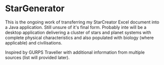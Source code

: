 # StarGenerator

This is the ongoing work of transferring my StarCreator Excel document into a Java application. Still unsure of it's final form. Probably inte will be a desktop application delivering a cluster of stars and planet systems with complete physical characteristics and also populated with biology (where applicable) and civilisations.

Inspired by GURPS Traveller with additional information from multiple sources (list will provided later).
